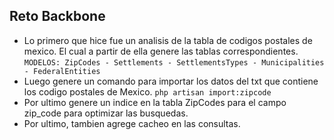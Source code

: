 ## Reto Backbone

- Lo primero que hice fue un analisis de la tabla de codigos postales de mexico. El cual a partir de ella genere las
  tablas correspondientes.
  ```MODELOS: ZipCodes - Settlements - SettlementsTypes - Municipalities - FederalEntities```
- Luego genere un comando para importar los datos del txt que contiene los codigo postales de Mexico.
```php artisan import:zipcode```
- Por ultimo genere un indice en la tabla ZipCodes para el campo zip_code para optimizar las busquedas.
- Por ultimo, tambien agrege cacheo en las consultas.
